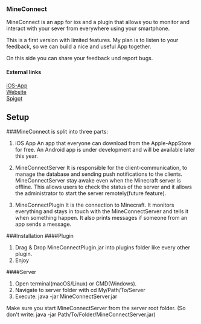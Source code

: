 ### MineConnect
 
MineConnect is an app for ios and a plugin that allows you to monitor and interact with your sever from everywhere using your smartphone.

This is a first version with limited features. My plan is to listen to your feedback, so we can build a nice and useful App together.

On this side you can share your feedback und report bugs.

#### External links
[iOS-App](https://apps.apple.com/de/app/mineconnect/id1507676445)  
[Website](https://mineconnect.ibb-games.de)  
[Spigot](https://www.spigotmc.org/resources/mineconnect.77957/)


## Setup

###MineConnect is split into three parts:
1. iOS App
An app that everyone can download from the Apple-AppStore for free.
An Android app is under development and will be available later this year.

2. MineConnectServer
It is responsible for the client-communication, to manage the database and sending push notifications to the clients.
MineConnectServer stay awake even when the Minecraft server is offline. This allows users to check the status of the server and it allows the administrator to start the server remotely(future feature).

3. MineConnectPlugin
It is the connection to Minecraft. It monitors everything and stays in touch with the MineConnectServer and tells it when something happen. It also prints messages if someone from an app sends a message.

###Installation
####Plugin

1. Drag & Drop MineConnectPlugin.jar into plugins folder like every other plugin.
2. Enjoy

####Server
1. Open terminal(macOS/Linux) or CMD(Windows).
2. Navigate to server folder with cd My/Path/To/Server
3. Execute: java -jar MineConnectServer.jar

Make sure you start MineConnectServer from the server root folder.
(So don't write: java -jar Path/To/Folder/MineConnectServer.jar)